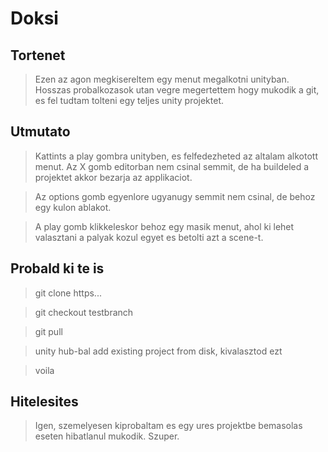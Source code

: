 # Doksi
## Tortenet
>Ezen az agon megkisereltem egy menut megalkotni unityban.
Hosszas probalkozasok utan vegre megertettem hogy mukodik a git, es fel tudtam tolteni egy teljes unity projektet.

## Utmutato
>Kattints a play gombra unityben, es felfedezheted az altalam alkotott menut. Az X gomb editorban nem csinal semmit, de ha buildeled a projektet akkor bezarja az applikaciot. 

>Az options gomb egyenlore ugyanugy semmit nem csinal, de behoz egy kulon ablakot. 

>A play gomb klikkeleskor behoz egy masik menut, ahol ki lehet valasztani a palyak kozul egyet es betolti azt a scene-t.

## Probald ki te is
>git clone https...

>git checkout testbranch

>git pull

>unity hub-bal add existing project from disk, kivalasztod ezt

>voila

## Hitelesites
>Igen, szemelyesen kiprobaltam es egy ures projektbe bemasolas eseten hibatlanul mukodik. Szuper.

